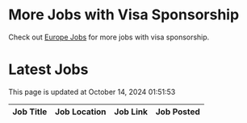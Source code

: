 # More Jobs with Visa Sponsorship

Check out [Europe Jobs](https://github.com/sureshparimi/europejobs#latest-jobs) for more jobs with visa sponsorship.

# Latest Jobs

This page is updated at October 14, 2024 01:51:53

| Job Title | Job Location | Job Link | Job Posted |
| --- | --- | --- | --- |
